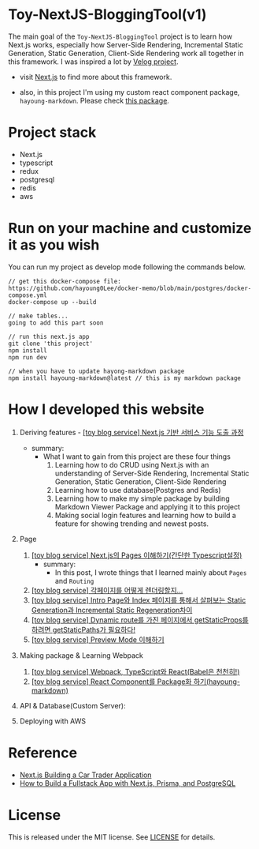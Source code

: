 # Toy-NextJS-BloggingTool(v1)

The main goal of the `Toy-NextJS-BloggingTool` project is to learn how Next.js works, especially how Server-Side Rendering, Incremental Static Generation, Static Generation, Client-Side Rendering work all together in this framework. I was inspired a lot by [Velog project](https://github.com/velopert/velog).

- visit [Next.js](https://nextjs.org) to find more about this framework.

- also, in this project I'm using my custom react component package, `hayoung-markdown`. Please check [this package](https://github.com/hayoung0Lee/hayoung-markdown).

# Project stack

- Next.js
- typescript
- redux
- postgresql
- redis
- aws

# Run on your machine and customize it as you wish

You can run my project as develop mode following the commands below.

```
// get this docker-compose file: https://github.com/hayoung0Lee/docker-memo/blob/main/postgres/docker-compose.yml
docker-compose up --build

// make tables...
going to add this part soon

// run this next.js app
git clone 'this project'
npm install
npm run dev

// when you have to update hayong-markdown package
npm install hayoung-markdown@latest // this is my markdown package
```

# How I developed this website

1. Deriving features - [[toy blog service] Next.js 기반 서비스 기능 도출 과정](https://mytutorials.tistory.com/341)
   - summary:
     - What I want to gain from this project are these four things
       1. Learning how to do CRUD using Next.js with an understanding of Server-Side Rendering, Incremental Static Generation, Static Generation, Client-Side Rendering
       2. Learning how to use database(Postgres and Redis)
       3. Learning how to make my simple package by building Markdown Viewer Package and applying it to this project
       4. Making social login features and learning how to build a feature for showing trending and newest posts.
2. Page

   1. [[toy blog service] Next.js의 Pages 이해하기(간단한 Typescript설정)](https://mytutorials.tistory.com/342)
      - summary:
        - In this post, I wrote things that I learned mainly about `Pages` and `Routing`
   2. [[toy blog service] 각페이지를 어떻게 렌더링할지...](https://mytutorials.tistory.com/345)
   3. [[toy blog service] Intro Page와 Index 페이지를 통해서 살펴보는 Static Generation과 Incremental Static Regeneration차이](https://mytutorials.tistory.com/346)
   4. [[toy blog service] Dynamic route를 가진 페이지에서 getStaticProps를 하려면 getStaticPaths가 필요하다!](https://mytutorials.tistory.com/347)
   5. [[toy blog service] Preview Mode 이해하기](https://mytutorials.tistory.com/348)

3. Making package & Learning Webpack

   1. [[toy blog service] Webpack, TypeScript와 React(Babel은 천천히!)](https://mytutorials.tistory.com/350)
   2. [[toy blog service] React Component를 Package화 하기(hayoung-markdown)](https://mytutorials.tistory.com/351)

4. API & Database(Custom Server):
   <!-- 1. https://www.youtube.com/watch?v=PxiQDo0CmDE&list=PLYSZyzpwBEWSQsrukurP09ksi49H9Yj40&index=5&ab_channel=BrunoAntunes -->
5. Deploying with AWS

<!-- # Important

- getStaticProps: for static build page - [visit](https://nextjs.org/docs/basic-features/data-fetching#getstaticprops-static-generation) -->

# Reference

- [Next.js Building a Car Trader Application](https://www.youtube.com/watch?v=Hy4Por0yfqE&list=PLYSZyzpwBEWTt-0uuxAcSrJmMlnD9Yuz3&ab_channel=BrunoAntunes)
- [How to Build a Fullstack App with Next.js, Prisma, and PostgreSQL](https://vercel.com/guides/nextjs-prisma-postgres)

# License

This is released under the MIT license. See [LICENSE](LICENSE) for details.
